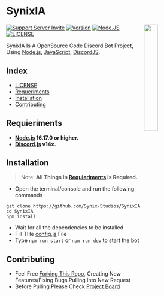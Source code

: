 # SynixIA

<a href="https://discord.gg/RfBbmrmegw"><img align="right" src="https://media.discordapp.net/attachments/1008815664452087998/1013499646292807770/android-chrome-512x512.png" width=27%></a>

[![Support Server Invite](https://img.shields.io/discord/923558169131749396.svg?color=7289da&label=Chat&logo=discord&style=flat-square)](https://discord.gg/RfBbmrmegw)
[![Version](https://img.shields.io/badge/Version-v0.0.1a-informational?color=7289da&style=flat-square)](#synixia)
[![Node.JS](https://img.shields.io/badge/NODEJS-v16.17^-informational?color=7289da&style=flat-square)](#synixia)
[![LICENSE](https://img.shields.io/badge/LICENSE-GPL_3.0-informational?color=7289da&style=flat-square)](#synixia)

SynixIA Is A OpenSource Code Discord Bot Project, Using [Node.js](https://nodejs.org/), [JavaScript](https://developer.mozilla.org/en-US/docs/Web/JavaScript), [DiscordJS](https://github.com/discordjs/discord.js).

## Index

- [LICENSE](https://github.com/Synix-Studios/SynixIA/blob/main/LICENSE.rst)
- [Requeriments](#requieriments)
- [Installation](#installation)
- [Contributing](#contributing)

## Requieriments

- **[Node.js](https://nodejs.org/) 16.17.0 or higher.**
- **[Discord.js](https://discord.js.org/#/) v14x.**

## Installation

> Note: **All Things In [Requieriments](#requieriments) Is Required.**

- Open the terminal/console and run the following commands

```sh-session
git clone https://github.com/Synix-Studios/SynixIA
cd SynixIA
npm install
```

- Wait for all the dependencies to be installed
- Fill THe [config.js](https://github.com/Synix-Studios/SynixIA/blob/main/config.example.js) File
- Type `npm run start` or `npm run dev` to start the bot

## Contributing

- Feel Free [Forking This Repo](https://github.com/Synix-Studios/SynixIA/fork), Creating New Features/Fixing Bugs Pulling Into New Request
- Before Pulling Please Check [Project Board](https://github.com/Synix-Studios/SynixIA/projects)
